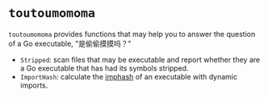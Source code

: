# `toutoumomoma`

`toutoumomoma` provides functions that may help you to answer the question of a Go executable, "是偷偷摸摸吗？"

- `Stripped`: scan files that may be executable and report whether they are a Go executable that has had its symbols stripped.
- `ImportHash`: calculate the [imphash](https://www.fireeye.com/blog/threat-research/2014/01/tracking-malware-import-hashing.html) of an executable with dynamic imports.
